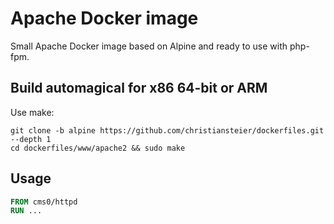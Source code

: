 # Apache Docker image

Small Apache Docker image based on Alpine and ready to use with php-fpm.

## Build automagical for x86 64-bit or ARM

Use make:

```
git clone -b alpine https://github.com/christiansteier/dockerfiles.git --depth 1
cd dockerfiles/www/apache2 && sudo make
```

## Usage

```dockerfile
FROM cms0/httpd
RUN ...
```
